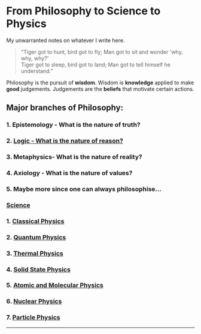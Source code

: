 <head>
    <script src="https://polyfill.io/v3/polyfill.min.js?features=es6"></script>
    <script id="MathJax-script" async src="https://cdn.jsdelivr.net/npm/mathjax@3/es5/tex-mml-chtml.js"></script>
</head>

# From Philosophy to Science to Physics
My unwarranted notes on whatever I write here.

> “Tiger got to hunt, bird got to fly; Man got to sit and wonder 'why, why, why?' <br>
> Tiger got to sleep, bird got to land; Man got to tell himself he understand.”

Philosophy is the pursuit of **wisdom**. Wisdom is **knowledge** applied to make **good** judgements.
Judgements are the **beliefs** that motivate certain actions.

## Major branches of Philosophy:
### 1. Epistemology - What is the nature of truth?
### 2. [Logic - What is the nature of reason?](https://uv-1999.github.io/notes/logic)
### 3. Metaphysics- What is the nature of reality?
### 4. Axiology - What is the nature of values?
### 5. Maybe more since one can always philosophise...

### [Science]([#science](https://uv-1999.github.io/notes/science))
### 1. [Classical Physics](https://uv-1999.github.io/notes/physics/classical)
### 2. [Quantum Physics](https://uv-1999.github.io/notes/physics/quantum)
### 3. [Thermal Physics](https://uv-1999.github.io/notes/physics/thermal)
### 4. [Solid State Physics](https://uv-1999.github.io/notes/physics/solid)
### 5. [Atomic and Molecular Physics](https://uv-1999.github.io/notes/physics/amol)
### 6. [Nuclear Physics](https://uv-1999.github.io/notes/physics/nuclear)
### 7. [Particle Physics](https://uv-1999.github.io/notes/physics/particle)

***
